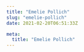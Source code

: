 ```yaml
---
title: "Emelie Pollich"
slug: "emelie-pollich"
date: 2021-02-20T06:51:33Z

meta:
  title: "Emelie Pollich"
---
```


